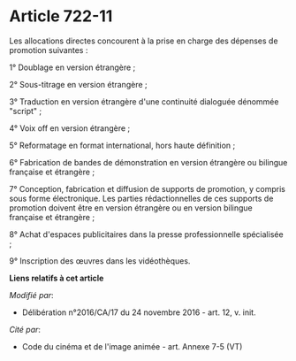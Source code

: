 # Article 722-11

Les allocations directes concourent à la prise en charge des dépenses de promotion suivantes :

1° Doublage en version étrangère ;

2° Sous-titrage en version étrangère ;

3° Traduction en version étrangère d'une continuité dialoguée dénommée "script" ;

4° Voix off en version étrangère ;

5° Reformatage en format international, hors haute définition ;

6° Fabrication de bandes de démonstration en version étrangère ou bilingue française et étrangère ;

7° Conception, fabrication et diffusion de supports de promotion, y compris sous forme électronique. Les parties
rédactionnelles de ces supports de promotion doivent être en version étrangère ou en version bilingue française et
étrangère ;

8° Achat d'espaces publicitaires dans la presse professionnelle spécialisée ;

9° Inscription des œuvres dans les vidéothèques.

**Liens relatifs à cet article**

_Modifié par_:

  - Délibération n°2016/CA/17 du 24 novembre 2016 - art. 12, v. init.

_Cité par_:

  - Code du cinéma et de l'image animée - art. Annexe 7-5 (VT)
